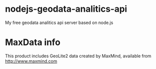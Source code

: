 # nodejs-geodata-analitics-api
My free geodata analitics api server based on node.js

# MaxData info
This product includes GeoLite2 data created by MaxMind, available from http://www.maxmind.com
